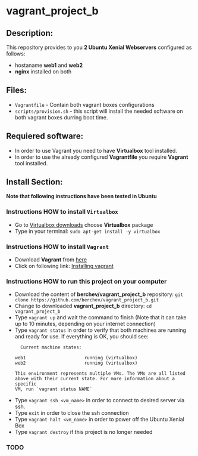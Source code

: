 # vagrant_project_b

## Description:
This repository provides to you **2 Ubuntu Xenial Webservers** configured as follows:
- hostaname **web1** and **web2**
- **nginx** installed on both

## Files:
- `Vagrantfile` - Contain both vagrant boxes configurations
- `scripts/provision.sh` - this script will install the needed software on both vagrant boxes durring boot time.

## Requiered software:

- In order to use Vagrant you need to have **Virtualbox** tool installed.
- In order to use the already configured **Vagrantfile** you require **Vagrant** tool installed.

## Install Section:
**Note that following instructions have been tested in Ubuntu**

### Instructions HOW to install `Virtualbox`
- Go to [Virtualbox downloads](https://www.virtualbox.org/wiki/Linux_Downloads) choose **Virtualbox** package
- Type in your terminal: `sudo apt-get install -y virtualbox `

### Instructions HOW to install `Vagrant`
- Download **Vagrant** from [here](https://www.vagrantup.com/downloads.html)
- Click on following link: [Installing vagrant](https://www.vagrantup.com/docs/installation/)

### Instructions HOW to run this project on your computer
- Download the content of **berchev/vagrant_project_b** repository: `git clone https://github.com/berchev/vagrant_project_b.git`
- Change to downloaded **vagrant_project_b** directory: `cd vagrant_project_b`
- Type `vagrant up` and wait the command to finish (Note that it can take up to 10 minutes, depending on your internet connection)
- Type `vagrant status` in order to verify that both machines are running and ready for use. If everything is OK, you should see:
  ```
    Current machine states:

  web1                      running (virtualbox)
  web2                      running (virtualbox)

  This environment represents multiple VMs. The VMs are all listed
  above with their current state. For more information about a specific
  VM, run `vagrant status NAME`
  ```
- Type `vagrant ssh <vm_name>` in order to connect to desired server via ssh.
- Type `exit` in order to close the ssh connection
- Type `vagrant halt <vm_name>` in order to power off the Ubuntu Xenial Box
- Type `vagrant destroy` if this project is no longer needed

### TODO


